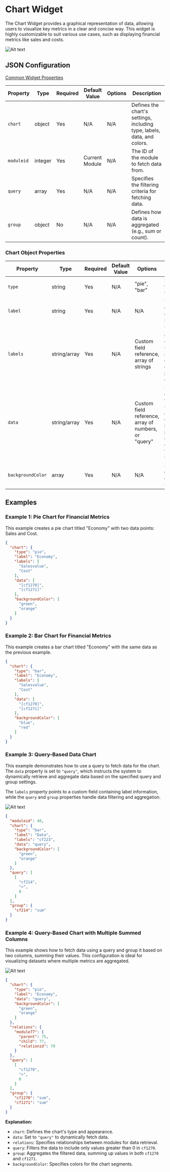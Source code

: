 # Chart Widget

The Chart Widget provides a graphical representation of data, allowing users to visualize key metrics in a clear and concise way. This widget is highly customizable to suit various use cases, such as displaying financial metrics like sales and costs.

![Alt text](images/apps-chart.png)

## JSON Configuration

[Common Widget Properties](/docs/apps/widgets/common-properties)

| Property             | Type    | Required | Default Value | Options        | Description                                                                 |
|----------------------|---------|----------|---------------|----------------|-----------------------------------------------------------------------------|
| `chart`              | object  | Yes      | N/A           | N/A            | Defines the chart's settings, including type, labels, data, and colors.    |
| `moduleid`           | integer | Yes      | Current Module| N/A            | The ID of the module to fetch data from.                                   |
| `query`              | array   | Yes      | N/A           | N/A            | Specifies the filtering criteria for fetching data.                        |
| `group`              | object  | No       | N/A           | N/A            | Defines how data is aggregated (e.g., sum or count).                       |

### Chart Object Properties

| Property        | Type    | Required | Default Value | Options        | Description                                                                 |
|-----------------|---------|----------|---------------|----------------|-----------------------------------------------------------------------------|
| `type`          | string  | Yes      | N/A           | "pie", "bar" | Specifies the type of chart to display.                                    |
| `label`         | string  | Yes      | N/A           | N/A            | The title of the chart displayed to users.                                 |
| `labels`        | string/array | Yes      | N/A           | Custom field reference, array of strings | The labels for each segment of the chart. Can reference a single custom field or be a predefined list of strings. |
| `data`          | string/array | Yes      | N/A           | Custom field reference, array of numbers, or "query" | Data values corresponding to each label. Can reference a single custom field, be a predefined list of numbers, or dynamically fetch data using `"query"`. |
| `backgroundColor`| array  | Yes      | N/A           | N/A            | Specifies colors for each data segment.                                    |

## Examples

### Example 1: Pie Chart for Financial Metrics
This example creates a pie chart titled "Economy" with two data points: Sales and Cost.

```json
{
  "chart": {
    "type": "pie",
    "label": "Economy",
    "labels": [
      "Salesvalue",
      "Cost"
    ],
    "data": [
      "[cf1270]",
      "[cf1271]"
    ],
    "backgroundColor": [
      "green",
      "orange"
    ]
  }
}
```

### Example 2: Bar Chart for Financial Metrics
This example creates a bar chart titled "Economy" with the same data as the previous example.

```json
{
  "chart": {
    "type": "bar",
    "label": "Economy",
    "labels": [
      "Salesvalue",
      "Cost"
    ],
    "data": [
      "[cf1270]",
      "[cf1271]"
    ],
    "backgroundColor": [
      "blue",
      "red"
    ]
  }
}
```

### Example 3: Query-Based Data Chart
This example demonstrates how to use a query to fetch data for the chart. The `data` property is set to `"query"`, which instructs the system to dynamically retrieve and aggregate data based on the specified query and group settings.

The `labels` property points to a custom field containing label information, while the `query` and `group` properties handle data filtering and aggregation.

![Alt text](images/apps-chart-example-3.png)

```json
{
  "moduleid": 40,
  "chart": {
    "type": "bar",
    "label": "Data",
    "labels": "cf223",
    "data": "query",
    "backgroundColor": [
      "green",
      "orange"
    ]
  },
  "query": [
    [
      "cf214",
      ">",
      0
    ]
  ],
  "group": {
    "cf214": "sum"
  }
}
```

### Example 4: Query-Based Chart with Multiple Summed Columns
This example shows how to fetch data using a query and group it based on two columns, summing their values. This configuration is ideal for visualizing datasets where multiple metrics are aggregated.

![Alt text](images/apps-chart-example-4.png)

```json
{
  "chart": {
    "type": "pie",
    "label": "Economy",
    "data": "query",
    "backgroundColor": [
      "green",
      "orange"
    ]
  },
  "relations": {
    "module77": {
      "parent": 75,
      "child": 77,
      "relationid": 79
    }
  },
  "query": [
    [
      "cf1270",
      ">",
      0
    ]
  ],
  "group": {
    "cf1270": "sum",
    "cf1271": "sum"
  }
}
```

**Explanation:**
- `chart`: Defines the chart's type and appearance.
- `data`: Set to `"query"` to dynamically fetch data.
- `relations`: Specifies relationships between modules for data retrieval.
- `query`: Filters the data to include only values greater than 0 in `cf1270`.
- `group`: Aggregates the filtered data, summing up values in both `cf1270` and `cf1271`.
- `backgroundColor`: Specifies colors for the chart segments.

